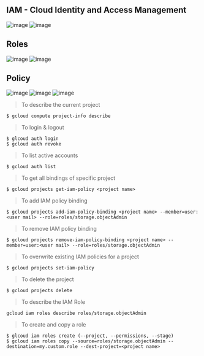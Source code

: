 ## IAM - Cloud Identity and Access Management
![image](https://github.com/ramkrushna26/gcp/assets/45620457/5d882320-ef37-49f9-a4ea-1d7d780a7f36)
![image](https://github.com/ramkrushna26/gcp/assets/45620457/78eadd95-ae1d-4bde-823d-8db79e2a9161)

## Roles
![image](https://github.com/ramkrushna26/gcp/assets/45620457/91375a22-f7cd-4459-8f37-309ad2cf67c6)
![image](https://github.com/ramkrushna26/gcp/assets/45620457/cd3f5b4d-ad5d-4008-8a45-a7d148146692)

## Policy
![image](https://github.com/ramkrushna26/gcp/assets/45620457/26e94333-47ce-4045-990b-a85ac4b6a6cb)
![image](https://github.com/ramkrushna26/gcp/assets/45620457/e8c597e9-0415-4eea-a321-b9f8d40c4e59)
![image](https://github.com/ramkrushna26/gcp/assets/45620457/ebe82e52-102e-423e-ab64-44dfd88d1820)

> To describe the current project
```
$ gcloud compute project-info describe
```
> To login & logout
```
$ glcoud auth login
$ gcloud auth revoke
```
> To list active accounts
```
$ gcloud auth list
```
> To get all bindings of specific project
```
$ gcloud projects get-iam-policy <project name>
```
> To add IAM policy binding
```
$ gcloud projects add-iam-policy-binding <project name> --member=user:<user mail> --role=roles/storage.objectAdmin
```
> To remove IAM policy binding
```
$ gcloud projects remove-iam-policy-binding <project name> --member=user:<user mail> --role=roles/storage.objectAdmin
```
> To overwrite existing IAM policies for a project
```
$ gcloud projects set-iam-policy 
```
> To delete the project
```
$ gcloud projects delete 
```
> To describe the IAM Role
```
gcloud iam roles describe roles/storage.objectAdmin
```
> To create and copy a role
```
$ glcoud iam roles create (--project, --permissions, --stage)
$ gcloud iam roles copy --source=roles/storage.objectAdmin --destination=my.custom.role --dest-project=<project name>
```



